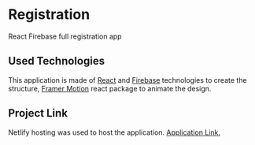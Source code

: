 # <b>Registration</b>
React Firebase full registration app

## <b>Used Technologies</b>

This application is made of [React](https://reactjs.org/) and [Firebase](https://firebase.google.com/) technologies to create the structure, [Framer Motion](https://www.framer.com/) react package to animate the design.

## Project Link
Netlify hosting was used to host the application. <a href="https://unique-narwhal-74036f.netlify.app/" target="_blank">Application Link.</a>
